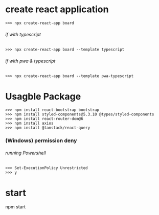 # create react application
```
>>> npx create-react-app board
```

###### if with typescript
```
>>> npx create-react-app board --template typescript
```

###### if with pwa & typescript
```
>>> npx create-react-app board --template pwa-typescript
```


# Usagble Package
```
>>> npm install react-bootstrap bootstrap
>>> npm install styled-components@5.3.10 @types/styled-components
>>> npm install react-router-dom@6
>>> npm install axios
>>> npm install @tanstack/react-query
```


### (Windows) permission deny
###### running Powershell
```
>>> Set-ExecutionPolicy Unrestricted
>>> y
```


# start
npm start
